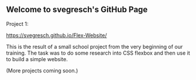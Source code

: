 ## Welcome to svegresch's GitHub Page

Project 1:

https://svegresch.github.io/Flex-Website/

This is the result of a small school project from the very beginning of our training. 
The task was to do some research into CSS flexbox and then use it to build a simple website. 

(More projects coming soon.)



